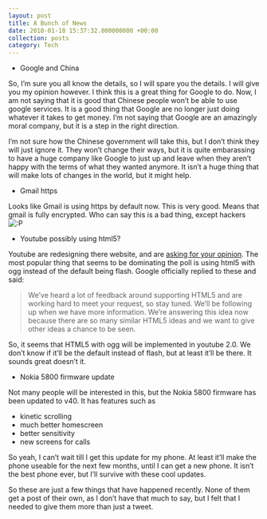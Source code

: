```yaml
---
layout: post
title: A Bunch of News
date: 2010-01-18 15:37:32.000000000 +00:00
collection: posts
category: Tech
---
```


- Google and China

So, I’m sure you all know the details, so I will spare you the details. I will give you my opinion however. I think this is a great thing for Google to do. Now, I am not saying that it is good that Chinese people won’t be able to use google services. It is a good thing that Google are no longer just doing whatever it takes to get money. I’m not saying that Google are an amazingly moral company, but it is a step in the right direction.

I’m not sure how the Chinese government will take this, but I don’t think they will just ignore it. They won’t change their ways, but it is quite embarassing to have a huge company like Google to just up and leave when they aren’t happy with the terms of what they wanted anymore. It isn’t a huge thing that will make lots of changes in the world, but it might help.

- Gmail https

Looks like Gmail is using https by default now. This is very good. Means that gmail is fully encrypted. Who can say this is a bad thing, except hackers ![:P](http://www.10people.co.uk/wp-includes/images/smilies/icon_razz.gif)

- Youtube possibly using html5?

Youtube are redesigning there website, and are [asking for your opinion](http://productideas.appspot.com/#15/e=3d60a&t=3d60b). The most popular thing that seems to be dominating the poll is using html5 with ogg instead of the default being flash. Google officially replied to these and said:

> We’ve heard a lot of feedback around supporting HTML5 and are working hard to meet your request, so stay tuned. We’ll be following up when we have more information. We’re answering this idea now because there are so many similar HTML5 ideas and we want to give other ideas a chance to be seen.

So, it seems that HTML5 with ogg will be implemented in youtube 2.0. We don’t know if it’ll be the default instead of flash, but at least it’ll be there. It sounds great doesn’t it.

- Nokia 5800 firmware update

Not many people will be interested in this, but the Nokia 5800 firmware has been updated to v40. It has features such as

- kinetic scrolling
- much better homescreen
- better sensitivity
- new screens for calls

So yeah, I can’t wait till I get this update for my phone. At least it’ll make the phone useable for the next few months, until I can get a new phone. It isn’t the best phone ever, but I’ll survive with these cool updates.

So these are just a few things that have happened recently. None of them get a post of their own, as I don’t have that much to say, but I felt that I needed to give them more than just a tweet.
